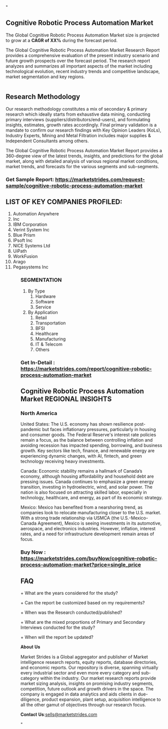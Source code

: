 "<h2>Cognitive Robotic Process Automation Market</h2>
<p>The Global Cognitive Robotic Process Automation Market size is projected to grow at a <strong>CAGR of XX%</strong> during the forecast period.</p>
<p>The Global Cognitive Robotic Process Automation Market Research Report provides a comprehensive evaluation of the present industry scenario and future growth prospects over the forecast period. The research report analyzes and summarizes all important aspects of the market including technological evolution, recent industry trends and competitive landscape, market segmentation and key regions.</p>
<p><img style=""width: 100%;"" src=""https://marketstrides.com//uploads/images/marketstrides-051.png"" alt=""Cognitive Robotic Process Automation Market Report Analysis"" /></p>
<h2>Research Methodology</h2>
<p>Our research methodology constitutes a mix of secondary &amp; primary research which ideally starts from exhaustive data mining, conducting primary interviews (suppliers/distributors/end-users), and formulating insights, estimates, growth rates accordingly. Final primary validation is a mandate to confirm our research findings with Key Opinion Leaders (KoLs), Industry Experts, Mining and Metal Filtration includes major supplies &amp; Independent Consultants among others.</p>
<p>The Global Cognitive Robotic Process Automation Market Report provides a 360-degree view of the latest trends, insights, and predictions for the global market, along with detailed analysis of various regional market conditions, market trends, and forecasts for the various segments and sub-segments.</p>
<h3><strong>Get Sample Report: <a href=
https://marketstrides.com/request-sample/cognitive-robotic-process-automation-market>https://marketstrides.com/request-sample/cognitive-robotic-process-automation-market</a></strong></h3>
<h2>LIST OF KEY COMPANIES PROFILED:</h2>
<p><ol><li>
Automation Anywhere</li><li>Inc</li><li>IBM Corporation</li><li>Verint System Inc</li><li>Blue Prism</li><li>IPsoft Inc</li><li>NICE Systems Ltd</li><li>UiPath</li><li>WorkFusion</li><li>Arago</li><li>Pegasystems Inc

</li><ol></p>
<h3>SEGMENTATION</h3>
<p><ol><li>By Type<ol><li>Hardware</li><li>Software</li><li>Service</li></ol></li><li>By Application<ol><li>Retail</li><li>Transportation</li><li>BFSI</li><li>Healthcare</li><li>Manufacturing</li><li>IT & Telecom</li><li>Others</li></ol></li></ol></p>
<h3><strong>Get In-Detail : <a href=https://marketstrides.com/report/cognitive-robotic-process-automation-market>https://marketstrides.com/report/cognitive-robotic-process-automation-market</a></strong></h3>
<h2>Cognitive Robotic Process Automation Market REGIONAL INSIGHTS</h2>
<h3>North America</h3>
<p>United States: The U.S. economy has shown resilience post-pandemic but faces inflationary pressures, particularly in housing and consumer goods. The Federal Reserve's interest rate policies remain a focus, as the balance between controlling inflation and avoiding recession has impacted spending, borrowing, and business growth. Key sectors like tech, finance, and renewable energy are experiencing dynamic changes, with AI, fintech, and green technology receiving heavy investments.</p>
<p>Canada: Economic stability remains a hallmark of Canada’s economy, although housing affordability and household debt are pressing issues. Canada continues to emphasize a green energy transition, investing in hydroelectric, wind, and solar power. The nation is also focused on attracting skilled labor, especially in technology, healthcare, and energy, as part of its economic strategy.</p>
<p>Mexico: Mexico has benefited from a nearshoring trend, as companies look to relocate manufacturing closer to the U.S. market. With a strong trade relationship via USMCA (the U.S.-Mexico-Canada Agreement), Mexico is seeing investments in its automotive, aerospace, and electronics industries. However, inflation, interest rates, and a need for infrastructure development remain areas of focus.</p>
<h3><strong>Buy Now : <a href=https://marketstrides.com/buyNow/cognitive-robotic-process-automation-market?price=single_price>https://marketstrides.com/buyNow/cognitive-robotic-process-automation-market?price=single_price</a></strong></h3>
<h2>FAQ</h2>
<p>+ What are the years considered for the study?</p>
<p>+ Can the report be customized based on my requirements?</p>
<p>+ When was the Research conducted/published?</p>
<p>+ What are the mixed proportions of Primary and Secondary Interviews conducted for the study?</p>
<p>+ When will the report be updated?</p>
<p>𝐀𝐛𝐨𝐮𝐭 𝐔𝐬</p>
<p>Market Strides is a Global aggregator and publisher of Market intelligence research reports, equity reports, database directories, and economic reports. Our repository is diverse, spanning virtually every industrial sector and even more every category and sub-category within the industry. Our market research reports provide market sizing analysis, insights on promising industry segments, competition, future outlook and growth drivers in the space. The company is engaged in data analytics and aids clients in due-diligence, product expansion, plant setup, acquisition intelligence to all the other gamut of objectives through our research focus.</p>
<p>𝐂𝐨𝐧𝐭𝐚𝐜𝐭 𝐔𝐬:<a href=mailto:sells@marketstrides.com>sells@marketstrides.com</a></p>"
